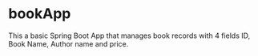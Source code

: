 # bookApp
This a basic Spring Boot App that manages book records with 4 fields ID, Book Name, Author name and price. 
